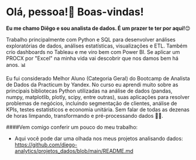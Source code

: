 # Olá, pessoa!👋 Boas-vindas!

**Eu me chamo Diêgo e sou analista de dados. É um prazer te ter por aqui!**😊

Trabalho principalmente com Python e SQL para desenvolver análises exploratórias de dados, análises estatísticas, visualizações e ETL. Também crio dashboards no Tableau e me viro bem com Power BI. Se aplicar um PROCX por "Excel" na minha vida vai descobrir que nos damos bem há anos. 📊

Eu fui considerado Melhor Aluno (Categoria Geral) do Bootcamp de Analista de Dados da Practicum by Yandex. No curso eu aprendi muito sobre as principais bibliotecas Python utilizadas na análise de dados (pandas, numpy, matplotlib, plotly, scipy, entre outras), suas aplicações para resolver problemas de negócios, incluindo segmentação de clientes, análise de KPIs, testes estatísticos e economia unitária. Sem falar de todas as dezenas de horas limpando, transformando e pré-processando dados 😮‍💨.

####Vem comigo conferir um pouco do meu trabalho:

* Aqui você pode dar uma olhada nos meus projetos analisando dados: https://github.com/diego-analytics/projetos_dados/blob/main/README.md

<!--
**diego-analytics/diego-analytics** is a ✨ _special_ ✨ repository because its `README.md` (this file) appears on your GitHub profile.

Here are some ideas to get you started:

- 🔭 I’m currently working on ...
- 🌱 I’m currently learning ...
- 👯 I’m looking to collaborate on ...
- 🤔 I’m looking for help with ...
- 💬 Ask me about ...
- 📫 How to reach me: ...
- 😄 Pronouns: ...
- ⚡ Fun fact: ...
-->

